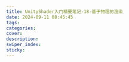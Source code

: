 ```yaml
---
title: UnityShader入门精要笔记-18-基于物理的渲染
date: 2024-09-11 08:45:45
tags:
categories:
cover:
description:
swiper_index:
sticky:
---
```

